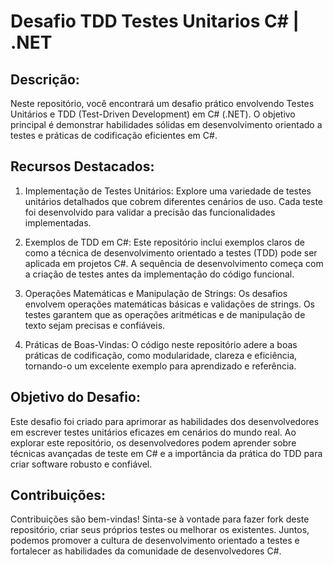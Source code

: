 # Desafio TDD Testes Unitarios C# | .NET

## Descrição:

Neste repositório, você encontrará um desafio prático envolvendo Testes Unitários e TDD (Test-Driven Development) em C# (.NET). O objetivo principal é demonstrar habilidades sólidas em desenvolvimento orientado a testes e práticas de codificação eficientes em C#.

## Recursos Destacados:

1. Implementação de Testes Unitários: Explore uma variedade de testes unitários detalhados que cobrem diferentes cenários de uso. Cada teste foi desenvolvido para validar a precisão das funcionalidades implementadas.

2. Exemplos de TDD em C#: Este repositório inclui exemplos claros de como a técnica de desenvolvimento orientado a testes (TDD) pode ser aplicada em projetos C#. A sequência de desenvolvimento começa com a criação de testes antes da implementação do código funcional.

3. Operações Matemáticas e Manipulação de Strings: Os desafios envolvem operações matemáticas básicas e validações de strings. Os testes garantem que as operações aritméticas e de manipulação de texto sejam precisas e confiáveis.

4. Práticas de Boas-Vindas: O código neste repositório adere a boas práticas de codificação, como modularidade, clareza e eficiência, tornando-o um excelente exemplo para aprendizado e referência.

## Objetivo do Desafio:

Este desafio foi criado para aprimorar as habilidades dos desenvolvedores em escrever testes unitários eficazes em cenários do mundo real. Ao explorar este repositório, os desenvolvedores podem aprender sobre técnicas avançadas de teste em C# e a importância da prática do TDD para criar software robusto e confiável.

## Contribuições:

Contribuições são bem-vindas! Sinta-se à vontade para fazer fork deste repositório, criar seus próprios testes ou melhorar os existentes. Juntos, podemos promover a cultura de desenvolvimento orientado a testes e fortalecer as habilidades da comunidade de desenvolvedores C#.
